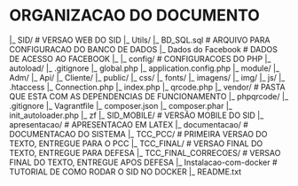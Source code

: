# ORGANIZACAO DO DOCUMENTO #

|_ SID/ # VERSAO WEB DO SID
   |_ Utils/
      |_ BD_SQL.sql # ARQUIVO PARA CONFIGURACAO DO BANCO DE DADOS
      |_ Dados do Facebook # DADOS DE ACESSO AO FACEBOOK
      |_
   |_ config/ # CONFIGURACOES DO PHP
      |_ autoload/
	 |_ .gitignore
	 |_ global.php
      |_ application.config.php
   |_ module/
      |_ Adm/
      |_ Api/
      |_ Cliente/
   |_ public/
      |_ css/
      |_ fonts/
      |_ imagens/
      |_ img/
      |_ js/
      |_ .htaccess
      |_ Connection.php
      |_ index.php
      |_ qrcode.php
   |_ vendor/ # PASTA QUE ESTA COM AS DEPENDENCIAS DE FUNCIONAMENTO
      |_ phpqrcode/
   |_ .gitignore
   |_ Vagrantfile
   |_ composer.json
   |_ composer.phar
   |_ init_autoloader.php
   |_ zf
|_ SID_MOBILE/ # VERSÃO MOBILE DO SID
|_ apresentacao/ # APRESENTACAO EM LATEX
|_ documentacao/ # DOCUMENTACAO DO SISTEMA 
|_ TCC_PCC/ # PRIMEIRA VERSAO DO TEXTO, ENTREGUE PARA O PCC
|_ TCC_FINAL/ # VERSAO FINAL DO TEXTO, ENTREGUE PARA DEFESA
|_ TCC_FINAL_CORRECOES/ # VERSAO FINAL DO TEXTO, ENTREGUE APOS DEFESA
|_ Instalacao-com-docker # TUTORIAL DE COMO RODAR O SID NO DOCKER
|_ README.txt
